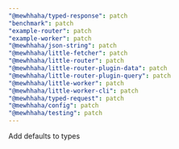 ```yaml
---
"@mewhhaha/typed-response": patch
"benchmark": patch
"example-router": patch
"example-worker": patch
"@mewhhaha/json-string": patch
"@mewhhaha/little-fetcher": patch
"@mewhhaha/little-router": patch
"@mewhhaha/little-router-plugin-data": patch
"@mewhhaha/little-router-plugin-query": patch
"@mewhhaha/little-worker": patch
"@mewhhaha/little-worker-cli": patch
"@mewhhaha/typed-request": patch
"@mewhhaha/config": patch
"@mewhhaha/testing": patch
---
```


Add defaults to types
